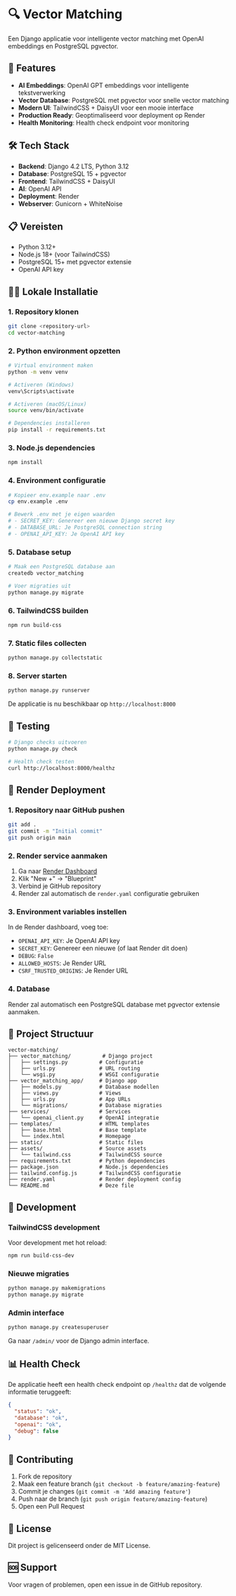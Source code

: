 # 🔍 Vector Matching

Een Django applicatie voor intelligente vector matching met OpenAI embeddings en PostgreSQL pgvector.

## 🚀 Features

- **AI Embeddings**: OpenAI GPT embeddings voor intelligente tekstverwerking
- **Vector Database**: PostgreSQL met pgvector voor snelle vector matching
- **Modern UI**: TailwindCSS + DaisyUI voor een mooie interface
- **Production Ready**: Geoptimaliseerd voor deployment op Render
- **Health Monitoring**: Health check endpoint voor monitoring

## 🛠️ Tech Stack

- **Backend**: Django 4.2 LTS, Python 3.12
- **Database**: PostgreSQL 15 + pgvector
- **Frontend**: TailwindCSS + DaisyUI
- **AI**: OpenAI API
- **Deployment**: Render
- **Webserver**: Gunicorn + WhiteNoise

## 📋 Vereisten

- Python 3.12+
- Node.js 18+ (voor TailwindCSS)
- PostgreSQL 15+ met pgvector extensie
- OpenAI API key

## 🏃‍♂️ Lokale Installatie

### 1. Repository klonen

```bash
git clone <repository-url>
cd vector-matching
```

### 2. Python environment opzetten

```bash
# Virtual environment maken
python -m venv venv

# Activeren (Windows)
venv\Scripts\activate

# Activeren (macOS/Linux)
source venv/bin/activate

# Dependencies installeren
pip install -r requirements.txt
```

### 3. Node.js dependencies

```bash
npm install
```

### 4. Environment configuratie

```bash
# Kopieer env.example naar .env
cp env.example .env

# Bewerk .env met je eigen waarden
# - SECRET_KEY: Genereer een nieuwe Django secret key
# - DATABASE_URL: Je PostgreSQL connection string
# - OPENAI_API_KEY: Je OpenAI API key
```

### 5. Database setup

```bash
# Maak een PostgreSQL database aan
createdb vector_matching

# Voer migraties uit
python manage.py migrate
```

### 6. TailwindCSS builden

```bash
npm run build-css
```

### 7. Static files collecten

```bash
python manage.py collectstatic
```

### 8. Server starten

```bash
python manage.py runserver
```

De applicatie is nu beschikbaar op `http://localhost:8000`

## 🧪 Testing

```bash
# Django checks uitvoeren
python manage.py check

# Health check testen
curl http://localhost:8000/healthz
```

## 🚀 Render Deployment

### 1. Repository naar GitHub pushen

```bash
git add .
git commit -m "Initial commit"
git push origin main
```

### 2. Render service aanmaken

1. Ga naar [Render Dashboard](https://dashboard.render.com)
2. Klik "New +" → "Blueprint"
3. Verbind je GitHub repository
4. Render zal automatisch de `render.yaml` configuratie gebruiken

### 3. Environment variables instellen

In de Render dashboard, voeg toe:
- `OPENAI_API_KEY`: Je OpenAI API key
- `SECRET_KEY`: Genereer een nieuwe (of laat Render dit doen)
- `DEBUG`: `False`
- `ALLOWED_HOSTS`: Je Render URL
- `CSRF_TRUSTED_ORIGINS`: Je Render URL

### 4. Database

Render zal automatisch een PostgreSQL database met pgvector extensie aanmaken.

## 📁 Project Structuur

```
vector-matching/
├── vector_matching/          # Django project
│   ├── settings.py          # Configuratie
│   ├── urls.py              # URL routing
│   └── wsgi.py              # WSGI configuratie
├── vector_matching_app/     # Django app
│   ├── models.py            # Database modellen
│   ├── views.py             # Views
│   ├── urls.py              # App URLs
│   └── migrations/          # Database migraties
├── services/                # Services
│   └── openai_client.py     # OpenAI integratie
├── templates/               # HTML templates
│   ├── base.html            # Base template
│   └── index.html           # Homepage
├── static/                  # Static files
├── assets/                  # Source assets
│   └── tailwind.css         # TailwindCSS source
├── requirements.txt         # Python dependencies
├── package.json             # Node.js dependencies
├── tailwind.config.js       # TailwindCSS configuratie
├── render.yaml              # Render deployment config
└── README.md                # Deze file
```

## 🔧 Development

### TailwindCSS development

Voor development met hot reload:

```bash
npm run build-css-dev
```

### Nieuwe migraties

```bash
python manage.py makemigrations
python manage.py migrate
```

### Admin interface

```bash
python manage.py createsuperuser
```

Ga naar `/admin/` voor de Django admin interface.

## 📊 Health Check

De applicatie heeft een health check endpoint op `/healthz` dat de volgende informatie teruggeeft:

```json
{
  "status": "ok",
  "database": "ok",
  "openai": "ok",
  "debug": false
}
```

## 🤝 Contributing

1. Fork de repository
2. Maak een feature branch (`git checkout -b feature/amazing-feature`)
3. Commit je changes (`git commit -m 'Add amazing feature'`)
4. Push naar de branch (`git push origin feature/amazing-feature`)
5. Open een Pull Request

## 📄 License

Dit project is gelicenseerd onder de MIT License.

## 🆘 Support

Voor vragen of problemen, open een issue in de GitHub repository.
